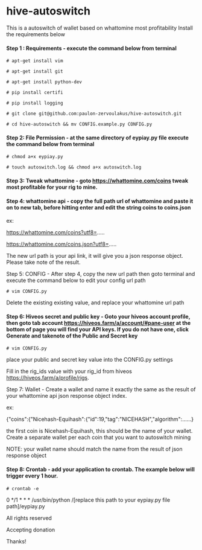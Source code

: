 # hive-autoswitch

This is a autoswitch of wallet based on whattomine most profitability
Install the requirements below

#### Step 1 : Requirements - execute the command below from terminal

`# apt-get install vim`

`# apt-get install git`

`# apt-get install python-dev`

`# pip install certifi`

`# pip install logging`

`# git clone git@github.com:paulon-zervoulakus/hive-autoswitch.git`

`# cd hive-autoswitch && mv CONFIG.example.py CONFIG.py`

#### Step 2: File Permission - at the same directory of eypiay.py file execute the command below from terminal

`# chmod a+x eypiay.py`

`# touch autoswitch.log && chmod a+x autoswitch.log`

#### Step 3: Tweak whattomine - goto https://whattomine.com/coins tweak most profitable for your rig to mine. 

#### Step 4: whattomine api - copy the full path url of whattomine and paste it on to new tab, before hitting enter and edit the string coins to coins.json

ex: 

  https://whattomine.com/coins?utf8=.....
  
  https://whattomine.com/coins.json?utf8=.....

The new url path is your api link, it will give you a json response object. Please take note of the result.

Step 5: CONFIG - After step 4, copy the new url path then goto terminal and execute the command below to edit your config url path

`# vim CONFIG.py`

Delete the existing existing value, and replace your whattomine url path 

#### Step 6: Hiveos secret and public key - Goto your hiveos account profile, then goto tab account https://hiveos.farm/a/account/#pane-user at the bottom of page you will find your API keys. If you do not have one, click Generate and takenote of the Public and Secret key

`# vim CONFIG.py`

place your public and secret key value into the CONFIG.py settings

Fill in the rig_ids value with your rig_id from hiveos https://hiveos.farm/a/profile/rigs. 

Step 7: Wallet - Create a wallet and name it exactly the same as the result of your whattomine api json response object index.

ex: 

  {"coins":{"Nicehash-Equihash":{"id":19,"tag":"NICEHASH","algorithm":......}
  
the first coin is Nicehash-Equihash, this should be the name of your wallet. Create a separate wallet per each coin that you want to autoswitch mining

NOTE: your wallet name should match the name from the result of json response object

#### Step 8: Crontab - add your application to crontab. The example below will trigger every 1 hour.

`# crontab -e `

0 */1 * * * /usr/bin/python /[replace this path to your eypiay.py file path]/eypiay.py

All rights reserved

Accepting donation

Thanks!
